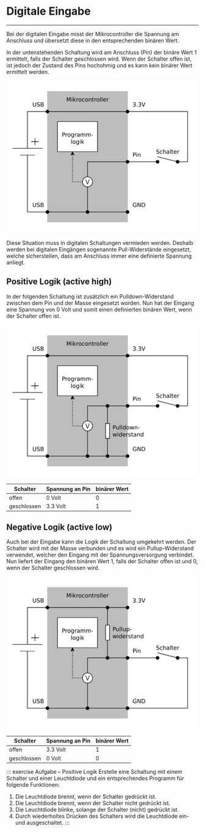 # Digitale Eingabe
---

Bei der digitalen Eingabe misst der Mikrocontroller die Spannung am Anschluss und übersetzt diese in den entsprechenden binären Wert.

In der untenstehenden Schaltung wird am Anschluss (Pin) der binäre Wert 1 ermittelt, falls der Schalter geschlossen wird. Wenn der Schalter offen ist, ist jedoch der Zustand des Pins hochohmig und es kann kein binärer Wert ermittelt werden.

![](images/digital-in-high-impedance.svg)

Diese Situation muss in digitalen Schaltungen vermieden werden. Deshalb werden bei digitalen Eingängen sogenannte Pull-Widerstände eingesetzt, welche sicherstellen, dass am Anschluss immer eine definierte Spannung anliegt.

## Positive Logik (active high)

In der folgenden Schaltung ist zusätzlich ein Pulldown-Widerstand zwischen dem Pin und der Masse eingesetzt worden. Nun hat der Eingang eine Spannung von 0 Volt und somit einen definierten binären Wert, wenn der Schalter offen ist.

![](images/digital-in-active-high.svg)

| Schalter    | Spannung an Pin | binärer Wert |
| ----------- | --------------- | ------------ |
| offen       | 0 Volt          | 0            |
| geschlossen | 3.3 Volt        | 1            |

## Negative Logik (active low)

Auch bei der Eingabe kann die Logik der Schaltung umgekehrt werden. Der Schalter wird mit der Masse verbunden und es wird ein Pullup-Widerstand verwendet, welcher den Eingang mit der Spannungsversorgung verbindet. Nun liefert der Eingang den binären Wert 1, falls der Schalter offen ist und 0, wenn der Schalter geschlossen wird.

![](images/digital-in-active-low.svg)

| Schalter    | Spannung an Pin | binärer Wert |
| ----------- | --------------- | ------------ |
| offen       | 3.3 Volt        | 1            |
| geschlossen | 0 Volt          | 0            |


::: exercise Aufgabe – Positive Logik
Erstelle eine Schaltung mit einem Schalter und einer Leuchtdiode und ein entsprechendes Programm für folgende Funktionen:

1. Die Leuchtdiode brennt, wenn der Schalter gedrückt ist.
2. Die Leuchtdiode brennt, wenn der Schalter nicht gedrückt ist.
3. Die Leuchtdiode blinke, solange der Schalter (nicht) gedrückt ist.
4. Durch wiederholtes Drücken des Schalters wird die Leuchtdiode ein- und ausgeschaltet.
:::
